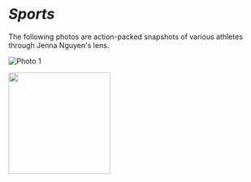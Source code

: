 # _Sports_

The following photos are action-packed snapshots of various athletes through Jenna Nguyen's lens.

![Photo 1](https://user-images.githubusercontent.com/89496924/160219881-aacccd9c-48fb-428e-bf55-5b6bc861af7a.jpg)

<img src="https://user-images.githubusercontent.com/89496924/160219881-aacccd9c-48fb-428e-bf55-5b6bc861af7a.jpg" width="200" height="200" />
